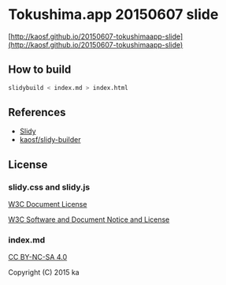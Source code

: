 # Tokushima.app 20150607 slide

[http://kaosf.github.io/20150607-tokushimaapp-slide](http://kaosf.github.io/20150607-tokushimaapp-slide)

## How to build

```sh
slidybuild < index.md > index.html
```

## References

* [Slidy](http://www.w3.org/Talks/Tools/Slidy2)
* [kaosf/slidy-builder](https://github.com/kaosf/slidy-builder)

## License

### slidy.css and slidy.js

[W3C Document License](http://www.w3.org/Consortium/Legal/2015/doc-license)

[W3C Software and Document Notice and License](http://www.w3.org/Consortium/Legal/2015/copyright-software-and-document)

### index.md

[CC BY-NC-SA 4.0](http://creativecommons.org/licenses/by-nc-sa/4.0/)

Copyright (C) 2015 ka
